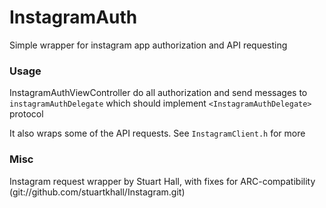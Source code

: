 # InstagramAuth

Simple wrapper for instagram app authorization and API requesting

### Usage

InstagramAuthViewController do all authorization and send messages to `instagramAuthDelegate` which should implement `<InstagramAuthDelegate>` protocol

It also wraps some of the API requests. See `InstagramClient.h` for more

### Misc
Instagram request wrapper by Stuart Hall, with fixes for ARC-compatibility (git://github.com/stuartkhall/Instagram.git)